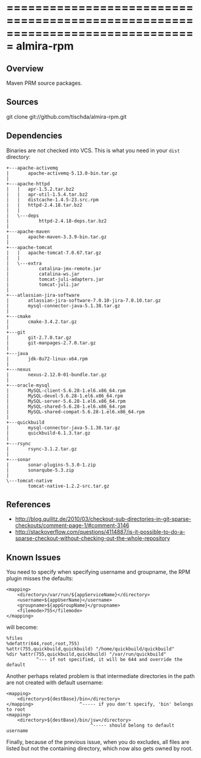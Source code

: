 ===============================================================================
almira-rpm
===============================================================================

Overview
--------
Maven PRM source packages.


Sources
-------
git clone git://github.com/tischda/almira-rpm.git


Dependencies
------------
Binaries are not checked into VCS. This is what you need in your `dist` directory:

~~~
+---apache-activemq
|       apache-activemq-5.13.0-bin.tar.gz
|
+---apache-httpd
|   |   apr-1.5.2.tar.bz2
|   |   apr-util-1.5.4.tar.bz2
|   |   distcache-1.4.5-23.src.rpm
|   |   httpd-2.4.18.tar.bz2
|   |
|   \---deps
|           httpd-2.4.18-deps.tar.bz2
|
+---apache-maven
|       apache-maven-3.3.9-bin.tar.gz
|
+---apache-tomcat
|   |   apache-tomcat-7.0.67.tar.gz
|   |
|   \---extra
|           catalina-jmx-remote.jar
|           catalina-ws.jar
|           tomcat-juli-adapters.jar
|           tomcat-juli.jar
|
+---atlassian-jira-software
|       atlassian-jira-software-7.0.10-jira-7.0.10.tar.gz
|       mysql-connector-java-5.1.38.tar.gz
|
+---cmake
|       cmake-3.4.2.tar.gz
|
+---git
|       git-2.7.0.tar.gz
|       git-manpages-2.7.0.tar.gz
|
+---java
|       jdk-8u72-linux-x64.rpm
|
+---nexus
|       nexus-2.12.0-01-bundle.tar.gz
|
+---oracle-mysql
|       MySQL-client-5.6.28-1.el6.x86_64.rpm
|       MySQL-devel-5.6.28-1.el6.x86_64.rpm
|       MySQL-server-5.6.28-1.el6.x86_64.rpm
|       MySQL-shared-5.6.28-1.el6.x86_64.rpm
|       MySQL-shared-compat-5.6.28-1.el6.x86_64.rpm
|
+---quickbuild
|       mysql-connector-java-5.1.38.tar.gz
|       quickbuild-6.1.3.tar.gz
|
+---rsync
|       rsync-3.1.2.tar.gz
|
+---sonar
|       sonar-plugins-5.3.0-1.zip
|       sonarqube-5.3.zip
|
\---tomcat-native
        tomcat-native-1.2.2-src.tar.gz
~~~


References
----------
* http://blog.quilitz.de/2010/03/checkout-sub-directories-in-git-sparse-checkouts/comment-page-1/#comment-3146
* http://stackoverflow.com/questions/4114887/is-it-possible-to-do-a-sparse-checkout-without-checking-out-the-whole-repository


Known Issues
------------
You need to specify <filemode> when specifying username and groupname, the
RPM plugin misses the defaults:

    <mapping>
        <directory>/var/run/${appServiceName}</directory>
        <username>${appUserName}</username>
        <groupname>${appGroupName}</groupname>
        <filemode>755</filemode>
    </mapping>

   will become:

    %files
    %defattr(644,root,root,755)
    %attr(755,quickbuild,quickbuild) "/home/quickbuild/quickbuild"
    %dir %attr(755,quickbuild,quickbuild) "/var/run/quickbuild"
               ^--- if not specified, it will be 644 and override the default

Another perhaps related problem is that intermediate directories in the path are
not created with default username:

    <mapping>
        <directory>${destBase}/bin</directory>
    </mapping>                 ^----- if you don't specify, 'bin' belongs to root
    <mapping>
        <directory>${destBase}/bin/jsw</directory>
                                   ^----- should belong to default username

Finally, because of the previous issue, when you do excludes, all files are
listed but not the containing directory, which now also gets owned by root.

